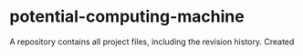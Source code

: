 # potential-computing-machine
A repository contains all project files, including the revision history. Created 
